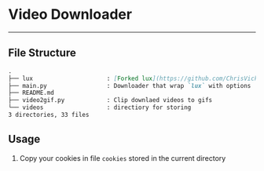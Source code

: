 # Video Downloader

---

## File Structure

```markdown
.
├── lux                     : [Forked lux](https://github.com/ChrisVicky/lux), compiled to Arch Linux Platform
├── main.py                 : Downloader that wrap `lux` with options
├── README.md           
├── video2gif.py            : Clip downlaed videos to gifs
└── videos                  : directiory for storing
3 directories, 33 files
```

## Usage
1. Copy your cookies in file `cookies` stored in the current directory


